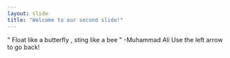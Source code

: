 ```yaml
---
layout: slide
title: "Welcome to our second slide!"
---
```

" Float like a butterfly , sting like a bee " -Muhammad Ali
Use the left arrow to go back!
